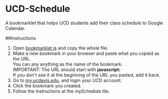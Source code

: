# UCD-Schedule
A bookmarklet that helps UCD students add their class schedule to Google Calendar.

##Instructions
1. Open [bookmarklet.js](bookmarklet.js) and copy the whole file.
2. Make a new bookmark in your browser and paste what you copied as the URL.  
  You can any anything as the name of the bookmark.  
  IMPORTANT: The URL should start with **javascript:**  
  If you don't see it at the beginning of the URL you pasted, add it back.
3. Go to [my.ucdavis.edu](my.ucdavis.edu), and login your UCD account.
4. Click the bookmark you created.
5. Follow the instructions at the mySchedule tile.
